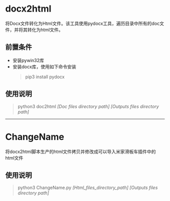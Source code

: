 # docx2html
将Docx文件转化为Html文件。该工具使用pydocx工具，遍历目录中所有的doc文件，并将其转化为html文件。

## 前置条件
- 安装pywin32库
- 安装docx库，使用如下命令安装
  > pip3 install pydocx

## 使用说明
> python3 doc2html  _[Doc files directory path]_  _[Outputs files directory path]_

---

# ChangeName
将docx2html脚本生产的html文件拷贝并修改成可以导入米家滑板车插件中的html文件

## 使用说明
> python3 ChangeName.py  _[Html_files_directory_path]_  _[Outputs files directory path]_
